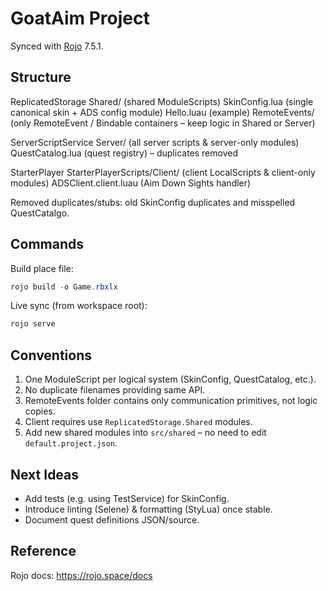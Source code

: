 # GoatAim Project
Synced with [Rojo](https://github.com/rojo-rbx/rojo) 7.5.1.

## Structure
ReplicatedStorage
	Shared/ (shared ModuleScripts)
		SkinConfig.lua (single canonical skin + ADS config module)
		Hello.luau (example)
	RemoteEvents/ (only RemoteEvent / Bindable containers – keep logic in Shared or Server)

ServerScriptService
	Server/ (all server scripts & server-only modules)
		QuestCatalog.lua (quest registry) – duplicates removed

StarterPlayer
	StarterPlayerScripts/Client/ (client LocalScripts & client-only modules)
		ADSClient.client.luau (Aim Down Sights handler)

Removed duplicates/stubs: old SkinConfig duplicates and misspelled QuestCatalgo.

## Commands
Build place file:
```powershell
rojo build -o Game.rbxlx
```
Live sync (from workspace root):
```powershell
rojo serve
```

## Conventions
1. One ModuleScript per logical system (SkinConfig, QuestCatalog, etc.).
2. No duplicate filenames providing same API.
3. RemoteEvents folder contains only communication primitives, not logic copies.
4. Client requires use `ReplicatedStorage.Shared` modules.
5. Add new shared modules into `src/shared` – no need to edit `default.project.json`.

## Next Ideas
- Add tests (e.g. using TestService) for SkinConfig.
- Introduce linting (Selene) & formatting (StyLua) once stable.
- Document quest definitions JSON/source.

## Reference
Rojo docs: https://rojo.space/docs